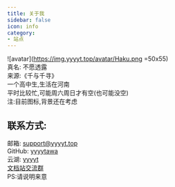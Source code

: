 ```yaml
---
title: 关于我
sidebar: false
icon: info
category:
- 站点
---
```


![avatar](https://img.yyyyt.top/avatar/Haku.png =50x55)  
真名: 不愿透露  
来源:《千与千寻》  
一个高中生,生活在河南  
平时比较忙,可能周六周日才有空(也可能没空)  
注:目前图标,背景还在考虑  

## 联系方式:  
邮箱: [support@yyyyt.top](mailto:support@yyyyt.top)  
GitHub: [yyyytawa](https://github.com/yyyytawa)  
云湖: [yyyyt](https://www.yhchat.com/user/homepage/7354488)  
[文档站交流群](https://yhfx.jwznb.com/share?key=AzLufUpeqlvP&ts=1726939457)  
PS:请说明来意  
